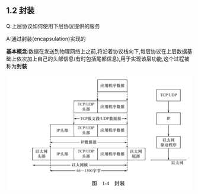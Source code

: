 ## 1.2 封装
Q:上层协议如何使用下层协议提供的服务

A:通过封装(encapsulation)实现的

**基本概念**:数据在发送到物理网络上之前,将沿着协议栈向下,每层协议在上层数据基础上依次加上自己的头部信息(有时包括尾部信息),用于实现该层功能,这个过程被称为**封装**

![封装的流程图](../Images/encapsulation.png)

